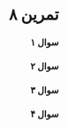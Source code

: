 <div dir="rtl">


# تمرین ۸

### سوال ۱





### سوال ۲






### سوال ۳





### سوال ۴





  
  </div>
